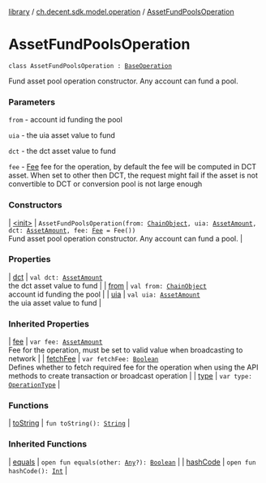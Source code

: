 [library](../../index.md) / [ch.decent.sdk.model.operation](../index.md) / [AssetFundPoolsOperation](./index.md)

# AssetFundPoolsOperation

`class AssetFundPoolsOperation : `[`BaseOperation`](../-base-operation/index.md)

Fund asset pool operation constructor. Any account can fund a pool.

### Parameters

`from` - account id funding the pool

`uia` - the uia asset value to fund

`dct` - the dct asset value to fund

`fee` - [Fee](../../ch.decent.sdk.model/-fee/index.md) fee for the operation, by default the fee will be computed in DCT asset.
When set to other then DCT, the request might fail if the asset is not convertible to DCT or conversion pool is not large enough

### Constructors

| [&lt;init&gt;](-init-.md) | `AssetFundPoolsOperation(from: `[`ChainObject`](../../ch.decent.sdk.model/-chain-object/index.md)`, uia: `[`AssetAmount`](../../ch.decent.sdk.model/-asset-amount/index.md)`, dct: `[`AssetAmount`](../../ch.decent.sdk.model/-asset-amount/index.md)`, fee: `[`Fee`](../../ch.decent.sdk.model/-fee/index.md)` = Fee())`<br>Fund asset pool operation constructor. Any account can fund a pool. |

### Properties

| [dct](dct.md) | `val dct: `[`AssetAmount`](../../ch.decent.sdk.model/-asset-amount/index.md)<br>the dct asset value to fund |
| [from](from.md) | `val from: `[`ChainObject`](../../ch.decent.sdk.model/-chain-object/index.md)<br>account id funding the pool |
| [uia](uia.md) | `val uia: `[`AssetAmount`](../../ch.decent.sdk.model/-asset-amount/index.md)<br>the uia asset value to fund |

### Inherited Properties

| [fee](../-base-operation/fee.md) | `var fee: `[`AssetAmount`](../../ch.decent.sdk.model/-asset-amount/index.md)<br>Fee for the operation, must be set to valid value when broadcasting to network |
| [fetchFee](../-base-operation/fetch-fee.md) | `var fetchFee: `[`Boolean`](https://kotlinlang.org/api/latest/jvm/stdlib/kotlin/-boolean/index.html)<br>Defines whether to fetch required fee for the operation when using the API methods to create transaction or broadcast operation |
| [type](../-base-operation/type.md) | `var type: `[`OperationType`](../-operation-type/index.md) |

### Functions

| [toString](to-string.md) | `fun toString(): `[`String`](https://kotlinlang.org/api/latest/jvm/stdlib/kotlin/-string/index.html) |

### Inherited Functions

| [equals](../-base-operation/equals.md) | `open fun equals(other: `[`Any`](https://kotlinlang.org/api/latest/jvm/stdlib/kotlin/-any/index.html)`?): `[`Boolean`](https://kotlinlang.org/api/latest/jvm/stdlib/kotlin/-boolean/index.html) |
| [hashCode](../-base-operation/hash-code.md) | `open fun hashCode(): `[`Int`](https://kotlinlang.org/api/latest/jvm/stdlib/kotlin/-int/index.html) |

